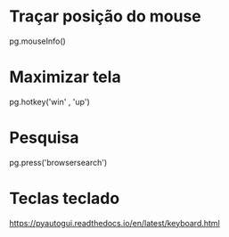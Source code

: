 # Traçar posição do mouse
pg.mouseInfo()

# Maximizar tela
pg.hotkey('win' , 'up')

# Pesquisa
pg.press('browsersearch')

# Teclas teclado
https://pyautogui.readthedocs.io/en/latest/keyboard.html 